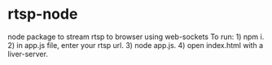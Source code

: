 # rtsp-node
node package to stream rtsp to browser using web-sockets
To run: 1) npm i.
2) in app.js file, enter your rtsp url.
3) node app.js. 
4) open index.html with a liver-server.
